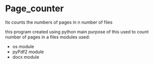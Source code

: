 # Page_counter
Its counts the numbers of pages in n number of files

this program created using python main purpose of this used to count number of pages in a files
modules used:  
  - os module  
  - pyPdf2 module  
  - docx module  
  
